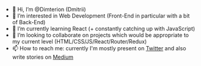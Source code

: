 - 👋 Hi, I’m @Dimterion (Dmitrii)
- 👀 I’m interested in Web Development (Front-End in particular with a bit of Back-End)
- 🌱 I’m currently learning React (+ constantly catching up with JavaScript)
- 💞️ I’m looking to collaborate on projects which would be appropriate to my current level (HTML/CSS/JS/React/Router/Redux)
- 📫 How to reach me: currently I'm mostly present on [Twitter](https://twitter.com/Dimterion) and also write stories on [Medium](https://medium.com/@dimterion)

<!---
Dimterion/Dimterion is a ✨ special ✨ repository because its `README.md` (this file) appears on your GitHub profile.
You can click the Preview link to take a look at your changes.
--->
